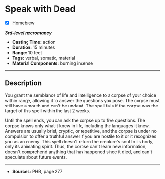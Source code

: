 # Speak with Dead
- [x] Homebrew

***3rd-level necromancy***
- **Casting Time:** action
- **Duration:** 15 minutes
- **Range:** 10 feet
- **Tags:** verbal, somatic, material
- **Material Components:** burning incense

---

## Description
You grant the semblance of life and intelligence to a corpse of your choice within range, allowing it to answer the questions you pose.
The corpse must still have a mouth and can't be undead.
The spell fails if the corpse was the target of this spell within the last 2 weeks.

Until the spell ends, you can ask the corpse up to five questions.
The corpse knows only what it knew in life, including the languages it knew.
Answers are usually brief, cryptic, or repetitive, and the corpse is under no compulsion to offer a truthful answer if you are hostile to it or it recognizes you as an enemy.
This spell doesn't return the creature's soul to its body, only its animating spirit.
Thus, the corpse can't learn new information, doesn't comprehend anything that has happened since it died, and can't speculate about future events.

---

- **Sources:** PHB, page 277
